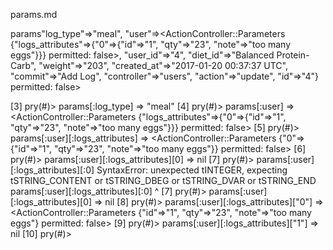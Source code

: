 params.md

params"log_type"=>"meal", "user"=><ActionController::Parameters {"logs_attributes"=>{"0"=>{"id"=>"1", "qty"=>"23", "note"=>"too many eggs"}}} permitted: false>, "user_id"=>"4", "diet_id"=>"Balanced Protein-Carb", "weight"=>"203", "created_at"=>"2017-01-20 00:37:37 UTC", "commit"=>"Add Log", "controller"=>"users", "action"=>"update", "id"=>"4"} permitted: false>


[3] pry(#<UsersController>)> params[:log_type]
=> "meal"
[4] pry(#<UsersController>)> params[:user]
=> <ActionController::Parameters {"logs_attributes"=>{"0"=>{"id"=>"1", "qty"=>"23", "note"=>"too many eggs"}}} permitted: false>
[5] pry(#<UsersController>)> params[:user][:logs_attributes]
=> <ActionController::Parameters {"0"=>{"id"=>"1", "qty"=>"23", "note"=>"too many eggs"}} permitted: false>
[6] pry(#<UsersController>)> params[:user][:logs_attributes][0]
=> nil
[7] pry(#<UsersController>)> params[:user][:logs_attributes][:0]
SyntaxError: unexpected tINTEGER, expecting tSTRING_CONTENT or tSTRING_DBEG or tSTRING_DVAR or tSTRING_END
params[:user][:logs_attributes][:0]
                                  ^
[7] pry(#<UsersController>)> params[:user][:logs_attributes][0]
=> nil
[8] pry(#<UsersController>)> params[:user][:logs_attributes]["0"]
=> <ActionController::Parameters {"id"=>"1", "qty"=>"23", "note"=>"too many eggs"} permitted: false>
[9] pry(#<UsersController>)> params[:user][:logs_attributes]["1"]
=> nil
[10] pry(#<UsersController>)> 

